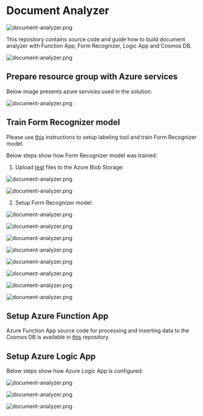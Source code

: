 # Document Analyzer

![document-analyzer.png](src/document-analyzer/images/document-analyzer.png)

This repository contains source code and guide how to build document analyzer with Function App, Form Recognizer, Logic App and Cosmos DB.

![document-analyzer.png](src/document-analyzer/images/document-analyzer15.png)


## Prepare resource group with Azure services

Below image presents azure services used in the solution:

![document-analyzer.png](src/document-analyzer/images/document-analyzer1.PNG)


## Train Form Recognizer model

Please use [this](https://docs.microsoft.com/en-us/azure/cognitive-services/form-recognizer/quickstarts/label-tool) instructions to setup labeling tool and train Form Recognizer model.

Below steps show how Form Recognizer model was trained:

1. Upload [test](https://github.com/Daniel-Krzyczkowski/AzureAI/blob/master/src/document-analyzer/sample_data.zip) files to the Azure Blob Storage:


![document-analyzer.png](src/document-analyzer/images/document-analyzer3.PNG)

![document-analyzer.png](src/document-analyzer/images/document-analyzer4.PNG)


2. Setup Form Recognizer model:


![document-analyzer.png](src/document-analyzer/images/document-analyzer5.PNG)

![document-analyzer.png](src/document-analyzer/images/document-analyzer6.PNG)

![document-analyzer.png](src/document-analyzer/images/document-analyzer7.PNG)

![document-analyzer.png](src/document-analyzer/images/document-analyzer8.PNG)

![document-analyzer.png](src/document-analyzer/images/document-analyzer9.PNG)

![document-analyzer.png](src/document-analyzer/images/document-analyzer10.PNG)

![document-analyzer.png](src/document-analyzer/images/document-analyzer11.PNG)

![document-analyzer.png](src/document-analyzer/images/document-analyzer12.PNG)


## Setup Azure Function App

Azure Function App source code for processing and inserting data to the Cosmos DB is available in [this](https://github.com/Daniel-Krzyczkowski/AzureAI/tree/master/src/document-analyzer/src) repository.


## Setup Azure Logic App

Below steps show how Azure Logic App is configured:

![document-analyzer.png](src/document-analyzer/images/document-analyzer13.PNG)

![document-analyzer.png](src/document-analyzer/images/document-analyzer2.PNG)

![document-analyzer.png](src/document-analyzer/images/document-analyzer14.PNG)

